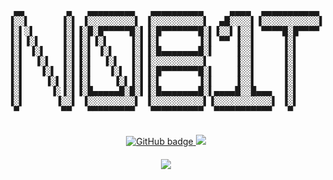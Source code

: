 
<pre style="text-align:center;" class="fig">
 ▄▄        ▄   ▄▄▄▄▄▄▄▄▄   ▄▄▄▄▄▄▄▄▄▄     ▄▄▄▄  ▄▄▄▄▄▄▄▄▄▄▄  ▄▄▄▄▄▄▄▄▄▄▄ 
▐░░▌      ▐░▌ ▐░░░░░░░░░▌ ▐░░░░░░░░░░▌  ▄█░░░░▌▐░░░░░░░░░░░▌▐░░░░░░░░░░░▌
▐░▌░▌     ▐░▌▐░█░█▀▀▀▀▀█░▌▐░█▀▀▀▀▀▀▀█░▌▐░░▌▐░░▌ ▀▀▀▀█░█▀▀▀▀ ▐░█▀▀▀▀▀▀▀█░▌
▐░▌▐░▌    ▐░▌▐░▌▐░▌    ▐░▌▐░▌       ▐░▌ ▀▀ ▐░░▌     ▐░▌     ▐░▌       ▐░▌
▐░▌ ▐░▌   ▐░▌▐░▌ ▐░▌   ▐░▌▐░█▄▄▄▄▄▄▄█░▌    ▐░░▌     ▐░▌     ▐░█▄▄▄▄▄▄▄█░▌
▐░▌  ▐░▌  ▐░▌▐░▌  ▐░▌  ▐░▌▐░░░░░░░░░░▌     ▐░░▌     ▐░▌     ▐░░░░░░░░░░░▌
▐░▌   ▐░▌ ▐░▌▐░▌   ▐░▌ ▐░▌▐░█▀▀▀▀▀▀▀█░▌    ▐░░▌     ▐░▌     ▐░█▀▀▀▀▀▀▀█░▌
▐░▌    ▐░▌▐░▌▐░▌    ▐░▌▐░▌▐░▌       ▐░▌    ▐░░▌     ▐░▌     ▐░▌       ▐░▌
▐░▌     ▐░▐░▌▐░█▄▄▄▄▄█░█░▌▐░█▄▄▄▄▄▄▄█░▌▄▄▄▄█░░█▄▄▄  ▐░▌     ▐░▌       ▐░▌
▐░▌      ▐░░▌ ▐░░░░░░░░░▌ ▐░░░░░░░░░░▌▐░░░░░░░░░░░▌ ▐░▌     ▐░▌       ▐░▌
 ▀        ▀▀   ▀▀▀▀▀▀▀▀▀   ▀▀▀▀▀▀▀▀▀▀  ▀▀▀▀▀▀▀▀▀▀▀   ▀       ▀         ▀ 
 </pre>
<p align="center">
  <a href="https://github.com/N0b1ta?tab=followers">
    <img src="https://img.shields.io/github/followers/N0b1ta?label=Followers&logo=GitHub&style=for-the-badge&color=yellow" alt="GitHub badge" />
  </a>
  <a href="http://twitter.com/hello_n0b1ta">
    <img src="https://img.shields.io/twitter/follow/hello_n0b1ta?label=Twitter&logo=twitter&style=for-the-badge&color=blue" />
  </a>
</p>
<h4 align="center"><img src="https://github-readme-stats.vercel.app/api?username=N0b1ta&show_icons=true&theme=radical" /></h4>

